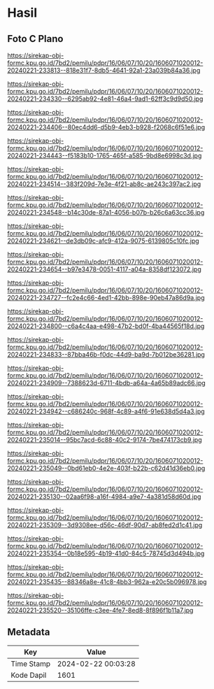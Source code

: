 # Hasil

## Foto C Plano

https://sirekap-obj-formc.kpu.go.id/7bd2/pemilu/pdpr/16/06/07/10/20/1606071020012-20240221-233813--818e31f7-8db5-4641-92a1-23a039b84a36.jpg

https://sirekap-obj-formc.kpu.go.id/7bd2/pemilu/pdpr/16/06/07/10/20/1606071020012-20240221-234330--6295ab92-4e81-46a4-9ad1-62ff3c9d9d50.jpg

https://sirekap-obj-formc.kpu.go.id/7bd2/pemilu/pdpr/16/06/07/10/20/1606071020012-20240221-234406--80ec4dd6-d5b9-4eb3-b928-f2068c6f51e6.jpg

https://sirekap-obj-formc.kpu.go.id/7bd2/pemilu/pdpr/16/06/07/10/20/1606071020012-20240221-234443--f5183b10-1765-465f-a585-9bd8e6998c3d.jpg

https://sirekap-obj-formc.kpu.go.id/7bd2/pemilu/pdpr/16/06/07/10/20/1606071020012-20240221-234514--383f209d-7e3e-4f21-ab8c-ae243c397ac2.jpg

https://sirekap-obj-formc.kpu.go.id/7bd2/pemilu/pdpr/16/06/07/10/20/1606071020012-20240221-234548--b14c30de-87a1-4056-b07b-b26c6a63cc36.jpg

https://sirekap-obj-formc.kpu.go.id/7bd2/pemilu/pdpr/16/06/07/10/20/1606071020012-20240221-234621--de3db09c-afc9-412a-9075-6139805c10fc.jpg

https://sirekap-obj-formc.kpu.go.id/7bd2/pemilu/pdpr/16/06/07/10/20/1606071020012-20240221-234654--b97e3478-0051-4117-a04a-8358df123072.jpg

https://sirekap-obj-formc.kpu.go.id/7bd2/pemilu/pdpr/16/06/07/10/20/1606071020012-20240221-234727--fc2e4c66-4ed1-42bb-898e-90eb47a86d9a.jpg

https://sirekap-obj-formc.kpu.go.id/7bd2/pemilu/pdpr/16/06/07/10/20/1606071020012-20240221-234800--c6a4c4aa-e498-47b2-bd0f-4ba44565f18d.jpg

https://sirekap-obj-formc.kpu.go.id/7bd2/pemilu/pdpr/16/06/07/10/20/1606071020012-20240221-234833--87bba46b-f0dc-44d9-ba9d-7b012be36281.jpg

https://sirekap-obj-formc.kpu.go.id/7bd2/pemilu/pdpr/16/06/07/10/20/1606071020012-20240221-234909--7388623d-6711-4bdb-a64a-4a65b89adc66.jpg

https://sirekap-obj-formc.kpu.go.id/7bd2/pemilu/pdpr/16/06/07/10/20/1606071020012-20240221-234942--c686240c-968f-4c89-a4f6-91e638d5d4a3.jpg

https://sirekap-obj-formc.kpu.go.id/7bd2/pemilu/pdpr/16/06/07/10/20/1606071020012-20240221-235014--95bc7acd-6c88-40c2-9174-7be474173cb9.jpg

https://sirekap-obj-formc.kpu.go.id/7bd2/pemilu/pdpr/16/06/07/10/20/1606071020012-20240221-235049--0bd61eb0-4e2e-403f-b22b-c62d41d36eb0.jpg

https://sirekap-obj-formc.kpu.go.id/7bd2/pemilu/pdpr/16/06/07/10/20/1606071020012-20240221-235130--02aa6f98-a16f-4984-a9e7-4a381d58d60d.jpg

https://sirekap-obj-formc.kpu.go.id/7bd2/pemilu/pdpr/16/06/07/10/20/1606071020012-20240221-235309--3d9308ee-d56c-46df-90d7-ab8fed2d1c41.jpg

https://sirekap-obj-formc.kpu.go.id/7bd2/pemilu/pdpr/16/06/07/10/20/1606071020012-20240221-235354--0b18e595-4b19-41d0-84c5-78745d3d494b.jpg

https://sirekap-obj-formc.kpu.go.id/7bd2/pemilu/pdpr/16/06/07/10/20/1606071020012-20240221-235435--88346a8e-41c8-4bb3-962a-e20c5b096978.jpg

https://sirekap-obj-formc.kpu.go.id/7bd2/pemilu/pdpr/16/06/07/10/20/1606071020012-20240221-235520--35106ffe-c3ee-4fe7-8ed8-8f896f1b11a7.jpg


## Metadata

| Key        | Value               |
| ---------- | ------------------- |
| Time Stamp | 2024-02-22 00:03:28 |
| Kode Dapil | 1601                |



